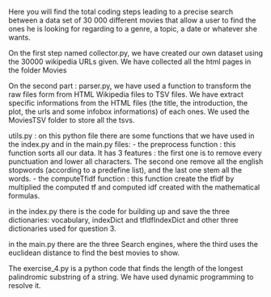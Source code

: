 
Here you will find the total coding steps leading to a precise search between a data set of 30 000 different movies that allow a user to find the ones he is looking for regarding to a genre, a topic, a date or whatever she wants. 

On the first step named collector.py, we have created our own dataset using the 30000 wikipedia URLs given. We have collected all the html pages in the folder Movies

On the second part : parser.py, we have used a function to transform the raw files form from HTML Wikipedia files to TSV files. We have extract specific informations from the HTML files (the title, the introduction, the plot, the urls and some infobox informations) of each ones. We used the MoviesTSV folder to store all the tsvs.

utils.py : on this python file there are some functions that we have used in the index.py and in the main.py files:
      - the preprocess function : this function sorts all our data. It has 3 features : the first one is to remove every punctuation and lower all characters. The second one remove all the english stopwords (according to a predefine list), and the last one stem all the words. 
      - the computeTfidf function : this function create the tfidf by multiplied the computed tf and computed idf created with the mathematical formulas. 
      
in the index.py there is the code for building up and save the three dictionaries: vocabulary, indexDict and tfIdfIndexDict and other three dictionaries used for question 3.

in the main.py there are the three Search engines, where the third uses the euclidean distance to find the best movies to show. 


The exercise_4.py is a python code that finds the length of the longest palindromic substring of a string. We have used dynamic programming to resolve it. 


